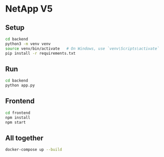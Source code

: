 # NetApp V5

## Setup

```bash
cd backend
python3 -m venv venv
source venv/bin/activate   # On Windows, use `venv\Scripts\activate`
pip install -r requirements.txt
```

## Run

```bash
cd backend
python app.py
```

## Frontend

```bash
cd frontend
npm install
npm start
```

## All together

```bash
docker-compose up --build
```
